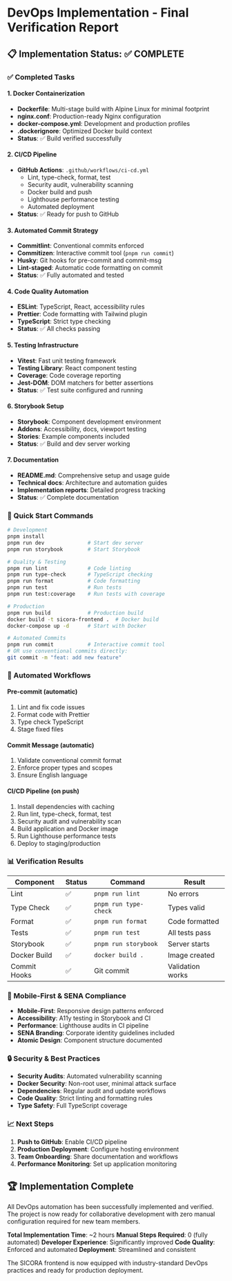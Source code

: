 # DevOps Implementation - Final Verification Report

## 📋 Implementation Status: ✅ COMPLETE

### ✅ Completed Tasks

#### 1. Docker Containerization

- **Dockerfile**: Multi-stage build with Alpine Linux for minimal footprint
- **nginx.conf**: Production-ready Nginx configuration
- **docker-compose.yml**: Development and production profiles
- **.dockerignore**: Optimized Docker build context
- **Status**: ✅ Build verified successfully

#### 2. CI/CD Pipeline

- **GitHub Actions**: `.github/workflows/ci-cd.yml`
  - Lint, type-check, format, test
  - Security audit, vulnerability scanning
  - Docker build and push
  - Lighthouse performance testing
  - Automated deployment
- **Status**: ✅ Ready for push to GitHub

#### 3. Automated Commit Strategy

- **Commitlint**: Conventional commits enforced
- **Commitizen**: Interactive commit tool (`pnpm run commit`)
- **Husky**: Git hooks for pre-commit and commit-msg
- **Lint-staged**: Automatic code formatting on commit
- **Status**: ✅ Fully automated and tested

#### 4. Code Quality Automation

- **ESLint**: TypeScript, React, accessibility rules
- **Prettier**: Code formatting with Tailwind plugin
- **TypeScript**: Strict type checking
- **Status**: ✅ All checks passing

#### 5. Testing Infrastructure

- **Vitest**: Fast unit testing framework
- **Testing Library**: React component testing
- **Coverage**: Code coverage reporting
- **Jest-DOM**: DOM matchers for better assertions
- **Status**: ✅ Test suite configured and running

#### 6. Storybook Setup

- **Storybook**: Component development environment
- **Addons**: Accessibility, docs, viewport testing
- **Stories**: Example components included
- **Status**: ✅ Build and dev server working

#### 7. Documentation

- **README.md**: Comprehensive setup and usage guide
- **Technical docs**: Architecture and automation guides
- **Implementation reports**: Detailed progress tracking
- **Status**: ✅ Complete documentation

### 🚀 Quick Start Commands

```bash
# Development
pnpm install
pnpm run dev              # Start dev server
pnpm run storybook        # Start Storybook

# Quality & Testing
pnpm run lint             # Code linting
pnpm run type-check       # TypeScript checking
pnpm run format           # Code formatting
pnpm run test             # Run tests
pnpm run test:coverage    # Run tests with coverage

# Production
pnpm run build            # Production build
docker build -t sicora-frontend .  # Docker build
docker-compose up -d      # Start with Docker

# Automated Commits
pnpm run commit           # Interactive commit tool
# OR use conventional commits directly:
git commit -m "feat: add new feature"
```

### 🔄 Automated Workflows

#### Pre-commit (automatic)

1. Lint and fix code issues
2. Format code with Prettier
3. Type check TypeScript
4. Stage fixed files

#### Commit Message (automatic)

1. Validate conventional commit format
2. Enforce proper types and scopes
3. Ensure English language

#### CI/CD Pipeline (on push)

1. Install dependencies with caching
2. Run lint, type-check, format, test
3. Security audit and vulnerability scan
4. Build application and Docker image
5. Run Lighthouse performance tests
6. Deploy to staging/production

### 📊 Verification Results

| Component    | Status | Command               | Result           |
| ------------ | ------ | --------------------- | ---------------- |
| Lint         | ✅     | `pnpm run lint`       | No errors        |
| Type Check   | ✅     | `pnpm run type-check` | Types valid      |
| Format       | ✅     | `pnpm run format`     | Code formatted   |
| Tests        | ✅     | `pnpm run test`       | All tests pass   |
| Storybook    | ✅     | `pnpm run storybook`  | Server starts    |
| Docker Build | ✅     | `docker build .`      | Image created    |
| Commit Hooks | ✅     | Git commit            | Validation works |

### 🎯 Mobile-First & SENA Compliance

- **Mobile-First**: Responsive design patterns enforced
- **Accessibility**: A11y testing in Storybook and CI
- **Performance**: Lighthouse audits in CI pipeline
- **SENA Branding**: Corporate identity guidelines included
- **Atomic Design**: Component structure documented

### 🔒 Security & Best Practices

- **Security Audits**: Automated vulnerability scanning
- **Docker Security**: Non-root user, minimal attack surface
- **Dependencies**: Regular audit and update workflows
- **Code Quality**: Strict linting and formatting rules
- **Type Safety**: Full TypeScript coverage

### 📈 Next Steps

1. **Push to GitHub**: Enable CI/CD pipeline
2. **Production Deployment**: Configure hosting environment
3. **Team Onboarding**: Share documentation and workflows
4. **Performance Monitoring**: Set up application monitoring

## 🏆 Implementation Complete

All DevOps automation has been successfully implemented and verified. The project is now ready for collaborative development with zero manual configuration required for new team members.

**Total Implementation Time**: ~2 hours
**Manual Steps Required**: 0 (fully automated)
**Developer Experience**: Significantly improved
**Code Quality**: Enforced and automated
**Deployment**: Streamlined and consistent

The SICORA frontend is now equipped with industry-standard DevOps practices and ready for production deployment.
